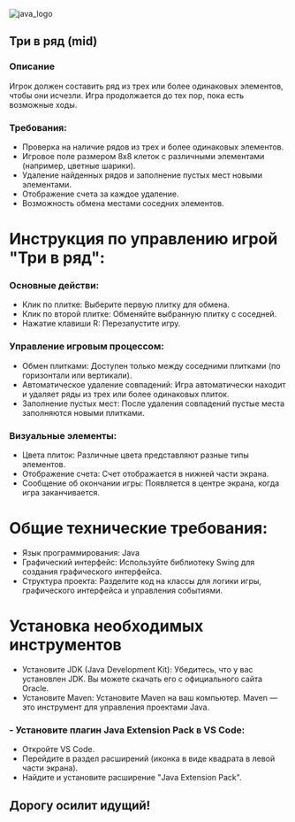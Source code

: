 ![java_logo](java_logo.png)

## Три в ряд (mid)

### Описание
   Игрок должен составить ряд из трех или более одинаковых элементов, чтобы они исчезли. Игра продолжается до тех пор, пока есть возможные ходы.

### Требования:
   - Проверка на наличие рядов из трех и более одинаковых элементов.
   - Игровое поле размером 8x8 клеток с различными элементами (например, цветные шарики).
   - Удаление найденных рядов и заполнение пустых мест новыми элементами.
   - Отображение счета за каждое удаление.
   - Возможность обмена местами соседних элементов.

# Инструкция по управлению игрой "Три в ряд":
### Основные действи:
- Клик по плитке: Выберите первую плитку для обмена.
- Клик по второй плитке: Обменяйте выбранную плитку с соседней.
- Нажатие клавиши R: Перезапустите игру.
### Управление игровым процессом:
- Обмен плитками: Доступен только между соседними плитками (по горизонтали или вертикали).
- Автоматическое удаление совпадений: Игра автоматически находит и удаляет ряды из трех или более одинаковых плиток.
- Заполнение пустых мест: После удаления совпадений пустые места заполняются новыми плитками.

### Визуальные элементы:
- Цвета плиток: Различные цвета представляют разные типы элементов.
- Отображение счета: Счет отображается в нижней части экрана.
- Сообщение об окончании игры: Появляется в центре экрана, когда игра заканчивается.

# Общие технические требования:
   - Язык программирования: Java
   - Графический интерфейс: Используйте библиотеку Swing для создания графического интерфейса.
   - Структура проекта: Разделите код на классы для логики игры, графического интерфейса и управления событиями.

# Установка необходимых инструментов
- Установите JDK (Java Development Kit): Убедитесь, что у вас установлен JDK. Вы можете скачать его с официального сайта Oracle.
- Установите Maven: Установите Maven на ваш компьютер. Maven — это инструмент для управления проектами Java.
### - Установите плагин Java Extension Pack в VS Code:
- Откройте VS Code.
- Перейдите в раздел расширений (иконка в виде квадрата в левой части экрана).
- Найдите и установите расширение "Java Extension Pack".
## Дорогу осилит идущий!
